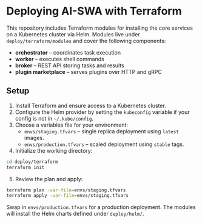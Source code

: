 # Deploying AI-SWA with Terraform

This repository includes Terraform modules for installing the core services on a Kubernetes cluster via Helm. Modules live under `deploy/terraform/modules` and cover the following components:

- **orchestrator** – coordinates task execution
- **worker** – executes shell commands
- **broker** – REST API storing tasks and results
- **plugin marketplace** – serves plugins over HTTP and gRPC

## Setup

1. Install Terraform and ensure access to a Kubernetes cluster.
2. Configure the Helm provider by setting the `kubeconfig` variable if your config is not in `~/.kube/config`.
3. Choose a variables file for your environment:
   - `envs/staging.tfvars` – single replica deployment using `latest` images.
   - `envs/production.tfvars` – scaled deployment using `stable` tags.
4. Initialize the working directory:

```bash
cd deploy/terraform
terraform init
```

5. Review the plan and apply:

```bash
terraform plan -var-file=envs/staging.tfvars
terraform apply -var-file=envs/staging.tfvars
```

Swap in `envs/production.tfvars` for a production deployment. The modules will install the Helm charts defined under `deploy/helm/`.

